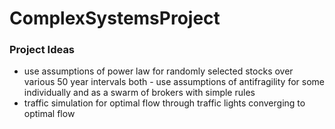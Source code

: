 # ComplexSystemsProject

### Project Ideas
- use assumptions of power law for randomly selected stocks over various 50 year intervals both - use assumptions of antifragility for some individually and as a swarm of brokers with simple rules
- traffic simulation for optimal flow through traffic lights converging to optimal flow

